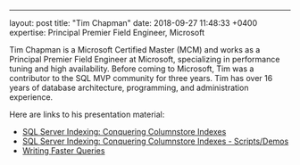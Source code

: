 ---
layout: post
title:  "Tim Chapman"
date:   2018-09-27 11:48:33 +0400
expertise: Principal Premier Field Engineer, Microsoft

Tim Chapman is a Microsoft Certified Master (MCM) and works as a Principal Premier Field Engineer at Microsoft, specializing in performance tuning and high availability. Before coming to Microsoft, Tim was a contributor to the SQL MVP community for three years. Tim has over 16 years of database architecture, programming, and administration experience. 

Here are links to his presentation material:

- [SQL Server Indexing: Conquering Columnstore Indexes](https://devintxcontent.blob.core.windows.net/showcontent/Speaker%20Presentations%20Fall%202018/ConqueringColumnstore2016.pdf)
- [SQL Server Indexing: Conquering Columnstore Indexes - Scripts/Demos](https://devintxcontent.blob.core.windows.net/showcontent/Speaker%20Presentations%20Fall%202018/)
- [Writing Faster Queries](https://devintxcontent.blob.core.windows.net/showcontent/Speaker%20Presentations%20Fall%202018/)
